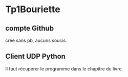 # Tp1Bouriette

## compte Github

crée sans pb, aucuns soucis. 

## Client UDP Python

Il faut récupérer le programme dans le chapitre du livre.

